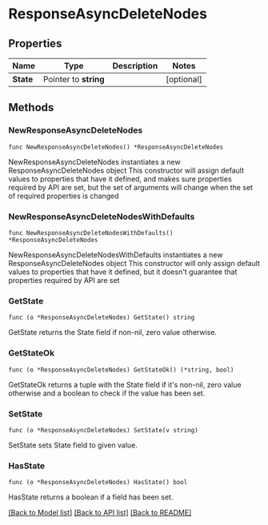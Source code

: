 # ResponseAsyncDeleteNodes

## Properties

Name | Type | Description | Notes
------------ | ------------- | ------------- | -------------
**State** | Pointer to **string** |  | [optional] 

## Methods

### NewResponseAsyncDeleteNodes

`func NewResponseAsyncDeleteNodes() *ResponseAsyncDeleteNodes`

NewResponseAsyncDeleteNodes instantiates a new ResponseAsyncDeleteNodes object
This constructor will assign default values to properties that have it defined,
and makes sure properties required by API are set, but the set of arguments
will change when the set of required properties is changed

### NewResponseAsyncDeleteNodesWithDefaults

`func NewResponseAsyncDeleteNodesWithDefaults() *ResponseAsyncDeleteNodes`

NewResponseAsyncDeleteNodesWithDefaults instantiates a new ResponseAsyncDeleteNodes object
This constructor will only assign default values to properties that have it defined,
but it doesn't guarantee that properties required by API are set

### GetState

`func (o *ResponseAsyncDeleteNodes) GetState() string`

GetState returns the State field if non-nil, zero value otherwise.

### GetStateOk

`func (o *ResponseAsyncDeleteNodes) GetStateOk() (*string, bool)`

GetStateOk returns a tuple with the State field if it's non-nil, zero value otherwise
and a boolean to check if the value has been set.

### SetState

`func (o *ResponseAsyncDeleteNodes) SetState(v string)`

SetState sets State field to given value.

### HasState

`func (o *ResponseAsyncDeleteNodes) HasState() bool`

HasState returns a boolean if a field has been set.


[[Back to Model list]](../README.md#documentation-for-models) [[Back to API list]](../README.md#documentation-for-api-endpoints) [[Back to README]](../README.md)


